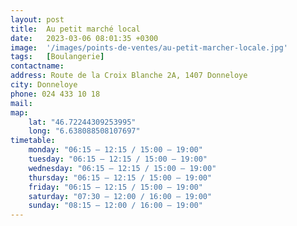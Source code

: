 ```yaml
---
layout: post
title:  Au petit marché local
date:   2023-03-06 08:01:35 +0300
image:  '/images/points-de-ventes/au-petit-marcher-locale.jpg'
tags:   [Boulangerie]
contactname: 
address: Route de la Croix Blanche 2A, 1407 Donneloye
city: Donneloye
phone: 024 433 10 18
mail: 
map:
    lat: "46.72244309253995"
    long: "6.638088508107697"
timetable:
    monday: "06:15 – 12:15 / 15:00 – 19:00"
    tuesday: "06:15 – 12:15 / 15:00 – 19:00"
    wednesday: "06:15 – 12:15 / 15:00 – 19:00"
    thursday: "06:15 – 12:15 / 15:00 – 19:00"
    friday: "06:15 – 12:15 / 15:00 – 19:00"
    saturday: "07:30 – 12:00 / 16:00 – 19:00"
    sunday: "08:15 – 12:00 / 16:00 – 19:00"
---
```

